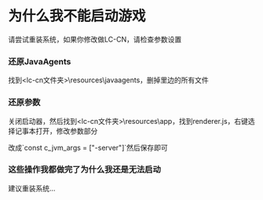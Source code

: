 # 为什么我不能启动游戏

请尝试重装系统，如果你修改做LC-CN，请检查参数设置

### 还原JavaAgents

找到\<lc-cn文件夹>\resources\javaagents，删掉里边的所有文件

### 还原参数

关闭启动器，然后找到\<lc-cn文件夹>\resources\app，找到renderer.js，右键选择记事本打开，修改参数部分

改成\`const c\_jvm\_args = \["-server"]\`然后保存即可

### 这些操作我都做完了为什么我还是无法启动

建议重装系统...

